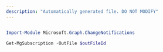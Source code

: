 ```yaml
---
description: "Automatically generated file. DO NOT MODIFY"
---
```


```powershell

Import-Module Microsoft.Graph.ChangeNotifications

Get-MgSubscription -OutFile $outFileId

```